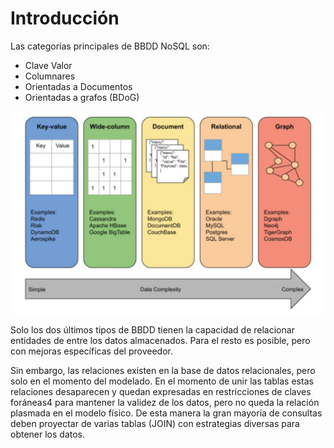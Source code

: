 # Introducción

Las categorías principales de BBDD NoSQL son:

* Clave Valor
* Columnares
* Orientadas a Documentos
* Orientadas a grafos (BDoG)

![Representación BBDD NoSQL](./NoSQL.jpg)

Solo los dos últimos tipos de BBDD tienen la capacidad de relacionar entidades de entre los datos almacenados. Para el resto es posible, pero con mejoras específicas del proveedor.

Sin embargo, las relaciones existen en la base de datos relacionales, pero solo en el momento del modelado. En el momento de unir las tablas estas relaciones desaparecen y quedan expresadas en restricciones de claves foráneas4 para mantener la validez de los datos, pero no queda la relación plasmada en el modelo fı́sico. De esta manera la gran mayorı́a de consultas deben proyectar de varias tablas (JOIN) con estrategias diversas para obtener los datos.